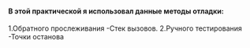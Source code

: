 #### В этой практической я использовал данные методы отладки:
1.Обратного прослеживания
-Стек вызовов.
2.Ручного тестирования
-Точки останова
